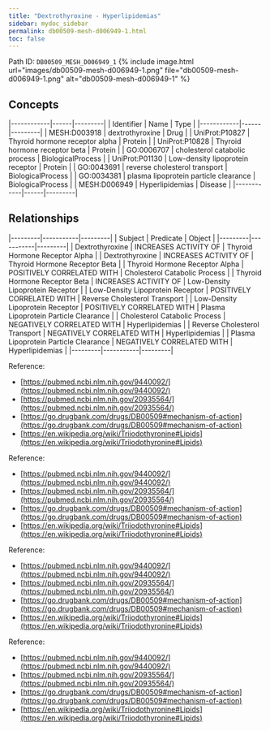 ```yaml
---
title: "Dextrothyroxine - Hyperlipidemias"
sidebar: mydoc_sidebar
permalink: db00509-mesh-d006949-1.html
toc: false 
---
```



Path ID: `DB00509_MESH_D006949_1`
{% include image.html url="images/db00509-mesh-d006949-1.png" file="db00509-mesh-d006949-1.png" alt="db00509-mesh-d006949-1" %}

## Concepts

|------------|------|---------|
| Identifier | Name | Type    |
|------------|------|---------|
| MESH:D003918 | dextrothyroxine | Drug |
| UniProt:P10827 | Thyroid hormone receptor alpha | Protein |
| UniProt:P10828 | Thyroid hormone receptor beta | Protein |
| GO:0006707 | cholesterol catabolic process | BiologicalProcess |
| UniProt:P01130 | Low-density lipoprotein receptor | Protein |
| GO:0043691 | reverse cholesterol transport | BiologicalProcess |
| GO:0034381 | plasma lipoprotein particle clearance | BiologicalProcess |
| MESH:D006949 | Hyperlipidemias | Disease |
|------------|------|---------|

## Relationships

|---------|-----------|---------|
| Subject | Predicate | Object  |
|---------|-----------|---------|
| Dextrothyroxine | INCREASES ACTIVITY OF | Thyroid Hormone Receptor Alpha |
| Dextrothyroxine | INCREASES ACTIVITY OF | Thyroid Hormone Receptor Beta |
| Thyroid Hormone Receptor Alpha | POSITIVELY CORRELATED WITH | Cholesterol Catabolic Process |
| Thyroid Hormone Receptor Beta | INCREASES ACTIVITY OF | Low-Density Lipoprotein Receptor |
| Low-Density Lipoprotein Receptor | POSITIVELY CORRELATED WITH | Reverse Cholesterol Transport |
| Low-Density Lipoprotein Receptor | POSITIVELY CORRELATED WITH | Plasma Lipoprotein Particle Clearance |
| Cholesterol Catabolic Process | NEGATIVELY CORRELATED WITH | Hyperlipidemias |
| Reverse Cholesterol Transport | NEGATIVELY CORRELATED WITH | Hyperlipidemias |
| Plasma Lipoprotein Particle Clearance | NEGATIVELY CORRELATED WITH | Hyperlipidemias |
|---------|-----------|---------|

Reference: 
  - [https://pubmed.ncbi.nlm.nih.gov/9440092/](https://pubmed.ncbi.nlm.nih.gov/9440092/)
  - [https://pubmed.ncbi.nlm.nih.gov/20935564/](https://pubmed.ncbi.nlm.nih.gov/20935564/)
  - [https://go.drugbank.com/drugs/DB00509#mechanism-of-action](https://go.drugbank.com/drugs/DB00509#mechanism-of-action)
  - [https://en.wikipedia.org/wiki/Triiodothyronine#Lipids](https://en.wikipedia.org/wiki/Triiodothyronine#Lipids)

Reference: 
  - [https://pubmed.ncbi.nlm.nih.gov/9440092/](https://pubmed.ncbi.nlm.nih.gov/9440092/)
  - [https://pubmed.ncbi.nlm.nih.gov/20935564/](https://pubmed.ncbi.nlm.nih.gov/20935564/)
  - [https://go.drugbank.com/drugs/DB00509#mechanism-of-action](https://go.drugbank.com/drugs/DB00509#mechanism-of-action)
  - [https://en.wikipedia.org/wiki/Triiodothyronine#Lipids](https://en.wikipedia.org/wiki/Triiodothyronine#Lipids)

Reference: 
  - [https://pubmed.ncbi.nlm.nih.gov/9440092/](https://pubmed.ncbi.nlm.nih.gov/9440092/)
  - [https://pubmed.ncbi.nlm.nih.gov/20935564/](https://pubmed.ncbi.nlm.nih.gov/20935564/)
  - [https://go.drugbank.com/drugs/DB00509#mechanism-of-action](https://go.drugbank.com/drugs/DB00509#mechanism-of-action)
  - [https://en.wikipedia.org/wiki/Triiodothyronine#Lipids](https://en.wikipedia.org/wiki/Triiodothyronine#Lipids)

Reference: 
  - [https://pubmed.ncbi.nlm.nih.gov/9440092/](https://pubmed.ncbi.nlm.nih.gov/9440092/)
  - [https://pubmed.ncbi.nlm.nih.gov/20935564/](https://pubmed.ncbi.nlm.nih.gov/20935564/)
  - [https://go.drugbank.com/drugs/DB00509#mechanism-of-action](https://go.drugbank.com/drugs/DB00509#mechanism-of-action)
  - [https://en.wikipedia.org/wiki/Triiodothyronine#Lipids](https://en.wikipedia.org/wiki/Triiodothyronine#Lipids)
